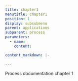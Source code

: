 ```yaml
---
title: chapter1
menutitle: chapter1
position: 1
display: subsubmenu
parent: applications
subparent: process
parameters:
  - name:
    content:

content_markdown: |-
  
---
```


 Process documentation chapter 1